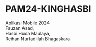 # PAM24-KINGHASBI
Aplikasi Mobile 2024  
Fauzan Asad,  
Hasbi Huda Maulaya,  
Reihan Nurfadillah Bhagaskara 
